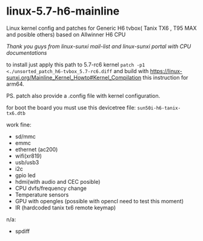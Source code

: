 # linux-5.7-h6-mainline
Linux kernel config and patches for Generic H6 tvbox( Tanix TX6 , T95 MAX and posible others) based on Allwinner H6 CPU

_Thank you guys from linux-sunxi mail-list and linux-sunxi portal with CPU documentations_

to install just apply this path to 5.7-rc6 kernel `patch -p1 <./unsorted_patch_h6-tvbox_5.7-rc6.diff`
 and build with https://linux-sunxi.org/Mainline_Kernel_Howto#Kernel_Compilation this instruction for arm64.

PS. patch also provide a .config file with kernel configuration.


for boot the board you must use this devicetree file:
`sun50i-h6-tanix-tx6.dtb`

work fine:
 * sd/mmc
 * emmc
 * ethernet (ac200)
 * wifi(xr819)
 * usb/usb3
 * i2c
 * gpio led
 * hdmi(with audio and CEC posible)
 * CPU dvfs/frequency change
 * Temperature sensors
 * GPU with opengles (possible with opencl need to test this moment)
 * IR (hardcoded tanix tx6 remote keymap)

n/a:
 * spdiff

